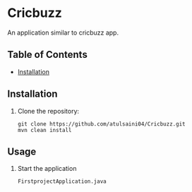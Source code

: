 # Cricbuzz

An application similar to cricbuzz app.

## Table of Contents

- [Installation](#installation)

## Installation

1. Clone the repository:

   ```shell
   git clone https://github.com/atulsaini04/Cricbuzz.git
   mvn clean install

 ## Usage

1. Start the application

    ```shell
   FirstprojectApplication.java
